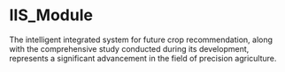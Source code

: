 # IIS_Module
The intelligent integrated system for future crop recommendation, along with the comprehensive study conducted during its development, represents a significant advancement in the field of precision agriculture.
